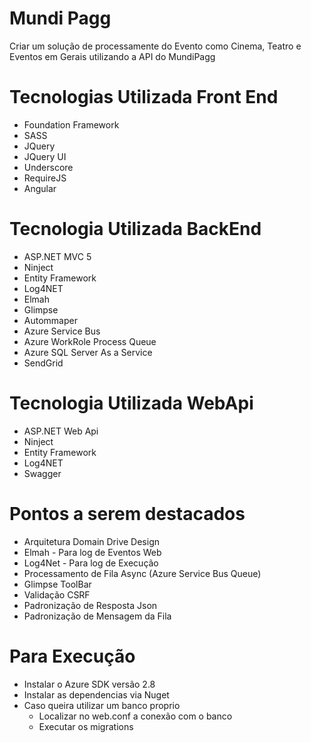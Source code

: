 # Mundi Pagg

Criar um solução de processamente do Evento como Cinema, Teatro e Eventos em Gerais utilizando a API do MundiPagg

# Tecnologias Utilizada Front End
 - Foundation Framework
 - SASS
 - JQuery
 - JQuery UI
 - Underscore
 - RequireJS
 - Angular

# Tecnologia Utilizada BackEnd
  - ASP.NET MVC 5
  - Ninject
  - Entity Framework
  - Log4NET
  - Elmah
  - Glimpse
  - Autommaper
  - Azure Service Bus
  - Azure WorkRole Process Queue
  - Azure SQL Server As a Service
  - SendGrid

# Tecnologia Utilizada WebApi
  - ASP.NET Web Api
  - Ninject
  - Entity Framework
  - Log4NET
  - Swagger

# Pontos a serem destacados
  - Arquitetura Domain Drive Design
  - Elmah - Para log de Eventos Web
  - Log4Net - Para log de Execução
  - Processamento de Fila Async (Azure Service Bus Queue)
  - Glimpse ToolBar
  - Validação CSRF
  - Padronização de Resposta Json
  - Padronização de Mensagem da Fila

# Para Execução
 - Instalar o Azure SDK versão 2.8
 - Instalar as dependencias via Nuget
 - Caso queira utilizar um banco proprio
   - Localizar no web.conf a conexão com o banco
   - Executar os migrations
